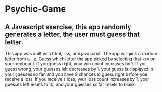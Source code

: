 # Psychic-Game
## A Javascript exercise, this app randomly generates a letter, the user must guess that letter.

This app was built with html, css, and javascript.
The app will pick a random letter from a - z.
Guess which letter the app picked by selecting that key on your keyboard.
If you guess right, your win count increases by 1.
If you guess wrong, your guesses left decreases by 1, your guess is displayed in your guesses so far, and you have 9 chances to guess right before you receive a loss.
If you receive a loss, your loss count increases by 1, your guesses left resets to 10, and your guesses so far resets to blank.
